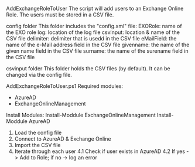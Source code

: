 AddExchangeRoleToUser
The script will add users to an Exchange Online Role.
The users must be stored in a CSV file.

config folder
This folder includes the "config.xml" file:
EXORole: name of the EXO role
log: location of the log file
csvinput: location & name of the CSV file
delimiter: delimiter that is usedd in the CSV file
eMailField: the name of the e-Mail address field in the CSV file
givenname: the name of the given name field in the CSV file
surname: the name of the surename field in the CSV file

csvinput folder
This folder holds the CSV files (by default). It can be changed via the config file.

AddExchangeRoleToUser.ps1
Required modules: 
- AzureAD
- ExchangeOnlineManagement

Install Modules:
Install-Moddule ExchangeOnlineManagement
Install-Moddule AzureAD

1. Load the config file
2. Connect to AzureAD & Exchange Online
3. Import the CSV file
4. Iterate through each user
4.1 Check if user exists in AzureAD
4.2 If yes -> Add to Role; if no -> log an error